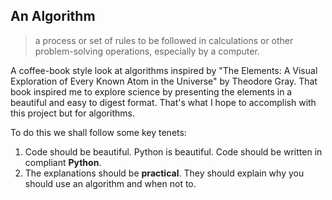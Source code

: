 ## An Algorithm
> a process or set of rules to be followed in calculations or other problem-solving operations, especially by a computer.

A coffee-book style look at algorithms inspired by "The Elements: A Visual Exploration of Every Known Atom in the Universe" by Theodore Gray. 
That book inspired me to explore science by presenting the elements in a beautiful and easy to digest format. 
That's what I hope to accomplish with this project but for algorithms. 

To do this we shall follow some key tenets:
  1. Code should be beautiful. Python is beautiful. Code should be written in compliant **Python**. 
  2. The explanations should be **practical**. They should explain why you should use an algorithm and when not to. 

